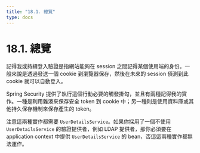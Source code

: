 ```yaml
---
title: "18.1. 總覽"
type: docs
---
```


# 18.1. 總覽

記得我或持續登入驗證是指網站能夠在 session 之間記得某個使用端的身份。一般來說是透過發送一個 cookie 到瀏覽器保存，然後在未來的 session 偵測到此 cookie 就可以自動登入。

Spring Security 提供了執行這個行動必要的觸發掛勾，並且有兩種記得我的實作。一種是利用雜湊來保存安全 token 到 cookie 中；另一種則是使用資料庫或其他持久保存機制來保存產生的 token。

注意這兩種實作都需要 `UserDetailsService`。如果你採用了一個不使用 `UserDetailsService` 的驗證提供者，例如 LDAP 提供者，那你必須要在 application context 中提供 `UserDetailsService` 的 bean，否這這兩種實作都無法運作。